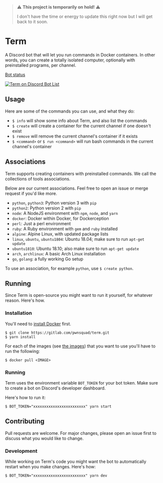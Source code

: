 > ⚠️ **This project is temporarily on hold!** ⚠️
> 
> I don't have the time or energy to update this right now but I will get back to it soon.

# Term

A Discord bot that will let you run commands in Docker containers. In other words, you can create a totally isolated computer, optionally with preinstalled programs, per channel.

[Bot status](https://status.pwnsquad.net/)

[![Term on Discord Bot List](https://discordbotlist.com/bots/520710130598150144/widget)](https://discordbotlist.com/bots/520710130598150144)

## Usage

Here are some of the commands you can use, and what they do:

- `$ info` will show some info about Term, and also list the commands
- `$ create` will create a container for the current channel if one doesn't exist
- `$ remove` will remove the current channel's container if it exists
- `$ <command>` or `$ run <command>` will run bash commands in the current channel's container

## Associations

Term supports creating containers with preinstalled commands. We call the collections of tools associations.

Below are our current associations. Feel free to open an issue or merge request if you'd like more.

 - `python`, `python3`: Python version 3 with `pip`
 - `python2`: Python version 2 with `pip`
 - `node`: A NodeJS environment with `npm`, `node`, and `yarn`
 - `docker`: Docker within Docker, for Dockerception
 - `perl`: Just a perl environment
 - `ruby`: A Ruby environment with `gem` and `ruby` installed
 - `alpine`: Alpine Linux, with updated package lists
 - `linux`, `ubuntu`, `ubuntu1804`: Ubuntu 18.04; make sure to run `apt-get update`
 - `ubuntu1810`: Ubuntu 18.10; also make sure to run `apt-get update`
 - `arch`, `archlinux`: A basic Arch Linux installation
 - `go`, `golang`: a fully working Go setup

To use an association, for example `python`, use `$ create python`.

## Running

Since Term is open-source you might want to run it yourself, for whatever reason. Here's how.

### Installation

You'll need to [install Docker](https://docs.docker.com/install/) first.

```
$ git clone https://gitlab.com/pwnsquad/term.git
$ yarn install
```

For each of the images (see [the images](https://gitlab.com/pwnsquad/term/blob/master/associations.js)) that you want to use you'll have to run the following:

```
$ docker pull <IMAGE>
```

### Running

Term uses the environment variable `BOT_TOKEN` for your bot token. Make sure to create a bot on Discord's developer dashboard.

Here's how to run it:

```
$ BOT_TOKEN="xxxxxxxxxxxxxxxxxxxxxxxx" yarn start
```

## Contributing

Pull requests are welcome. For major changes, please open an issue first to discuss what you would like to change.

### Development

While working on Term's code you might want the bot to automatically restart when you make changes. Here's how:

```
$ BOT_TOKEN="xxxxxxxxxxxxxxxxxxxxxxxx" yarn dev
```
